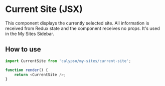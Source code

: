 # Current Site (JSX)

This component displays the currently selected site. All information is received from
Redux state and the component receives no props. It's used in the My Sites Sidebar.

## How to use

```js
import CurrentSite from 'calypso/my-sites/current-site';

function render() {
	return <CurrentSite />;
}
```
